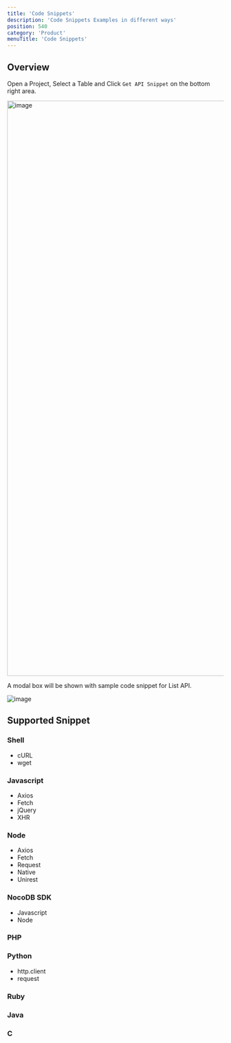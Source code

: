 ```yaml
---
title: 'Code Snippets'
description: 'Code Snippets Examples in different ways'
position: 540
category: 'Product'
menuTitle: 'Code Snippets'
---
```


## Overview

Open a Project, Select a Table and Click `Get API Snippet` on the bottom right area. 

<img width="1335" alt="image" src="https://user-images.githubusercontent.com/35857179/166663362-43ffe3cc-1053-4bf6-a65e-e4b8bae69fcb.png">

A modal box will be shown with sample code snippet for List API.

![image](https://user-images.githubusercontent.com/35857179/166663478-3f802012-7bdc-4265-9ffe-6e51c4bcf4cd.png)


## Supported Snippet

### Shell
  - cURL
  - wget
### Javascript
  - Axios
  - Fetch
  - jQuery
  - XHR
### Node
  - Axios
  - Fetch
  - Request
  - Native
  - Unirest
### NocoDB SDK
  - Javascript
  - Node
### PHP
### Python
  - http.client
  - request
### Ruby
### Java
### C
